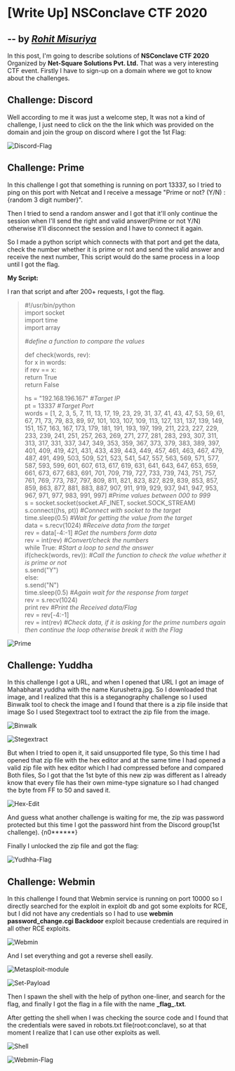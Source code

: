# [Write Up] NSConclave CTF 2020 
## -- by *[Rohit Misuriya](https://twitter.com/root_viper)*


In this post, I'm going to describe solutions of **NSConclave CTF 2020**
Organized by **Net-Square Solutions Pvt. Ltd.** That was a very
interesting CTF event. Firstly I have to sign-up on a domain where we
got to know about the challenges.

## Challenge: Discord

Well according to me it was just a welcome step, It was not a
kind of challenge, I just need to click on the the link which
was provided on the domain and join the group on discord where
I got the 1st Flag:

![Discord-Flag](images/image9.jpeg)

## Challenge: Prime

In this challenge I got that something is running on port 13337,
so I tried to ping on this port with Netcat and I receive a
message "Prime or not? (Y/N) : {random 3 digit number}".

Then I tried to send a random answer and I got that it'll only
continue the session when I'll send the right and valid
answer(Prime or not Y/N) otherwise it'll disconnect the
session and I have to connect it again.

So I made a python script which connects with that port and get
the data, check the number whether it is prime or not and send
the valid answer and receive the next number, This script
would do the same process in a loop until I got the flag.
    
**My Script:**

I ran that script and after 200+ requests, I got the flag.

>\#\!/usr/bin/python<br>
>import socket<br>
>import time<br>
>import array<br>
>
>*\#define a function to compare the values*<br>
>
>def check(words, rev): <br>
>    for x in words:  <br>
>        if rev == x: <br>
>            return True<br>
>    return False<br>
>
>hs = "192.168.196.167"  *\#Target IP*<br>
>pt = 13337              *\#Target Port*<br>
>words = [1, 2, 3, 5, 7, 11, 13, 17, 19, 23, 29, 31, 37, 41, 43, 47, 53, 59, 61, 67, 71, 73, 79, 83, 89, 97, 101, 103, 107, 109, 113, 127, 131, 137, 139, 149, 151, 157, 163, 167, 173, 179, 181, 191, 193, 197, 199, 211, 223, 227, 229, 233, 239, 241, 251, 257, 263, 269, 271, 277, 281, 283, 293, 307, 311, 313, 317, 331, 337, 347, 349, 353, 359, 367, 373, 379, 383, 389, 397, 401, 409, 419, 421, 431, 433, 439, 443, 449, 457, 461, 463, 467, 479, 487, 491, 499, 503, 509, 521, 523, 541, 547, 557, 563, 569, 571, 577, 587, 593, 599, 601, 607, 613, 617, 619, 631, 641, 643, 647, 653, 659, 661, 673, 677, 683, 691, 701, 709, 719, 727, 733, 739, 743, 751, 757, 761, 769, 773, 787, 797, 809, 811, 821, 823, 827, 829, 839, 853, 857, 859, 863, 877, 881, 883, 887, 907, 911, 919, 929, 937, 941, 947, 953, 967, 971, 977, 983, 991, 997] *\#Prime values between 000 to 999*<br>
>s = socket.socket(socket.AF_INET, socket.SOCK_STREAM)<br>
>s.connect((hs, pt))     *\#Connect with socket to the target*<br>
>time.sleep(0.5)         *\#Wait for getting the value from the target*<br>
>data = s.recv(1024)     *\#Receive data from the target*<br>
>rev = data[-4:-1]       *\#Get the numbers form data*<br>
>rev = int(rev)          *\#Convert/check the numbers*<br>
>while True:		*\#Start a loop to send the answer*<br>
>	if(check(words, rev)):  *\#Call the function to check the value whether it is prime or not*<br>
>		s.send("Y")<br>
>	else:<br>
>		s.send("N")<br>
>	time.sleep(0.5)         *\#Again wait for the response from target*<br>
>	rev =  s.recv(1024)<br>
>	print rev               *\#Print the Received data/Flag*<br>
>	rev = rev[-4:-1]<br>
>	rev = int(rev)          *\#Check data, if it is asking for the prime numbers again then continue the loop otherwise break it with the Flag*<br>

![Prime](images/image5.jpeg)

## Challenge: Yuddha

In this challenge I got a URL, and when I opened that URL I got
an image of Mahabharat yuddha with the name Kurushetra.jpg. So I downloaded that image, and I realized that this is a
steganography challenge so I used Binwalk tool to check the image and I found that there is a zip file inside that image So I used Stegextract tool to extract the zip file from the image.
    
![Binwalk](images/image1.jpeg)

![Stegextract](images/image3.jpeg)

But when I tried to open it, it said unsupported file type, So this
time I had opened that zip file with the hex editor and at the same time I had opened a valid zip file with hex editor
which I had compressed before and compared Both files, So I got that the 1st byte of this new zip
was different as I already know that every file has their own
mime-type signature so I had changed the byte from FF to 50 and saved it.

![Hex-Edit](images/image12.jpeg)

And guess what another challenge is waiting for me, the zip was
password protected but this time I got the password hint from the Discord group(1st
challenge). {n0******}

Finally I unlocked the zip file and got the flag:

![Yudhha-Flag](images/image4.jpeg)

## Challenge: Webmin

In this challenge I found that Webmin service is running on
port 10000 so I directly searched for the exploit in exploit db and got
some exploits for RCE, but I did not have any credentials so I
had to use **webmin password\_change.cgi Backdoor** exploit
because credentials are required in all other RCE exploits.

![Webmin](images/image8.jpeg)

And I set everything and got a reverse shell easily.

![Metasploit-module](images/image7.jpeg)

![Set-Payload](images/image11.jpeg)

Then I spawn the shell with the help of python one-liner, and search for the flag, and finally I got the flag in a file with the name
**\_flag_.txt**.

After getting the shell when I was checking the source code and I
found that the credentials were saved in robots.txt
file(root:conclave), so at that moment I realize that I can use
other exploits as well.

![Shell](images/image2.jpeg)

![Webmin-Flag](images/image6.jpeg)
